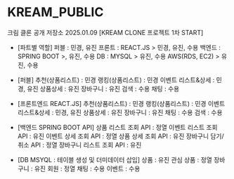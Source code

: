 # KREAM_PUBLIC
크림 클론 공개 저장소
2025.01.09 [KREAM CLONE 프로젝트 1차 START]

* [파트별 역할]
퍼블 : 민경, 유진
프론트 : REACT.JS > 민경, 유진, 수용
백엔드 : SPRING BOOT >, 유진, 수용
DB : MYSQL > 유진, 수용
AWS(RDS, EC2) > 유진, 수용

* [퍼블]
추천(상품리스트) : 민경
랭킹(상품리스트) : 민경
이벤트 리스트&상세 : 민경, 유진
상품상세 : 유진
장바구니 : 유진
검색 : 수용
채팅 : 수용

* [프론트엔드 REACT.JS]
추천(상품리스트) : 민경
랭킹(상품리스트) : 민경
이벤트 리스트&상세 : 민경, 유진
상품상세 : 유진
장바구니 : 유진
채팅 : 수용
검색 : 수용

* [백엔드 SPRING BOOT API]
상품 리스트 조회 API : 정열
이벤트 리스트 조회 API : 유진
이벤트 상세 조회 API : 정열
상품 상세 조회 API : 유진
장바구니 담기/취소 API : 정열
장바구니 리스트 조회 API : 유진

* [DB MSYQL : 테이블 생성 및 더미데이터 삽입]
상품 : 유진
관심 상품 : 정열
장바구니 : 유진
회원 : 정열
채팅 : 수용
이벤트 : 수용

